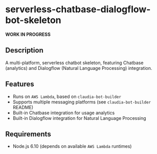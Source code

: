 # serverless-chatbase-dialogflow-bot-skeleton

**WORK IN PROGRESS**

## Description

A multi-platform, serverless chatbot skeleton, featuring Chatbase (analytics) and Dialogflow (Natural Language Processing) integration.

## Features

 * Runs on `AWS Lambda`, based on `claudia-bot-builder`
 * Supports multiple messaging platforms (see `claudia-bot-builder` README)
 * Built-in Chatbase integration for usage analytics
 * Built-in Dialogflow integration for Natural Language Processing

## Requirements

 * Node.js 6.10 (depends on available `AWS Lambda` runtimes)

